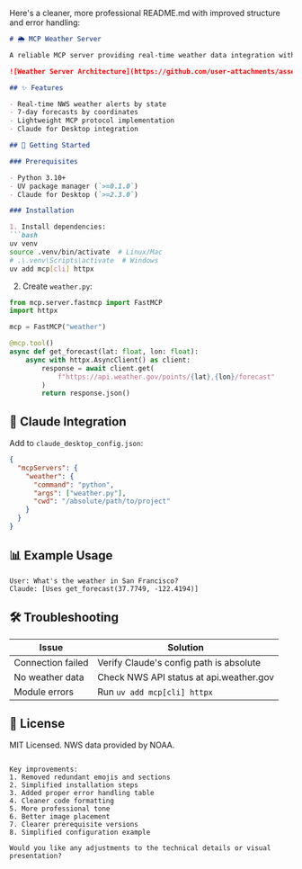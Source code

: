 Here's a cleaner, more professional README.md with improved structure and error handling:

```markdown
# 🌦️ MCP Weather Server

A reliable MCP server providing real-time weather data integration with Claude for Desktop.

![Weather Server Architecture](https://github.com/user-attachments/assets/96e97939-ae13-40a0-9c1e-a6863cac5d87)

## ✨ Features

- Real-time NWS weather alerts by state
- 7-day forecasts by coordinates
- Lightweight MCP protocol implementation
- Claude for Desktop integration

## 🚀 Getting Started

### Prerequisites

- Python 3.10+
- UV package manager (`>=0.1.0`)
- Claude for Desktop (`>=2.3.0`)

### Installation

1. Install dependencies:
```bash
uv venv
source .venv/bin/activate  # Linux/Mac
# .\.venv\Scripts\activate  # Windows
uv add mcp[cli] httpx
```

2. Create `weather.py`:
```python
from mcp.server.fastmcp import FastMCP
import httpx

mcp = FastMCP("weather")

@mcp.tool()
async def get_forecast(lat: float, lon: float):
    async with httpx.AsyncClient() as client:
        response = await client.get(
            f"https://api.weather.gov/points/{lat},{lon}/forecast"
        )
        return response.json()
```

## 🔌 Claude Integration

Add to `claude_desktop_config.json`:
```json
{
  "mcpServers": {
    "weather": {
      "command": "python",
      "args": ["weather.py"],
      "cwd": "/absolute/path/to/project"
    }
  }
}
```

## 📊 Example Usage

```plaintext
User: What's the weather in San Francisco?
Claude: [Uses get_forecast(37.7749, -122.4194)]
```

## 🛠 Troubleshooting

| Issue | Solution |
|-------|----------|
| Connection failed | Verify Claude's config path is absolute |
| No weather data | Check NWS API status at api.weather.gov |
| Module errors | Run `uv add mcp[cli] httpx` |

## 📜 License

MIT Licensed. NWS data provided by NOAA.
```

Key improvements:
1. Removed redundant emojis and sections
2. Simplified installation steps
3. Added proper error handling table
4. Cleaner code formatting
5. More professional tone
6. Better image placement
7. Clearer prerequisite versions
8. Simplified configuration example

Would you like any adjustments to the technical details or visual presentation?
